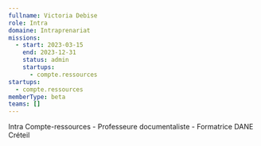 ```yaml
---
fullname: Victoria Debise
role: Intra
domaine: Intraprenariat
missions:
  - start: 2023-03-15
    end: 2023-12-31
    status: admin
    startups:
      - compte.ressources
startups:
  - compte.ressources
memberType: beta
teams: []
---
```

Intra Compte-ressources - Professeure documentaliste - Formatrice DANE Créteil